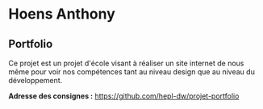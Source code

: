 # Hoens Anthony

## Portfolio

Ce projet est un projet d'école visant à réaliser un site internet de nous même pour voir nos compétences tant au niveau design que au niveau du développement.


**Adresse des consignes :** https://github.com/hepl-dw/projet-portfolio